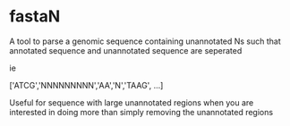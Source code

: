 # fastaN

A tool to parse a genomic sequence containing unannotated Ns such that annotated sequence and unannotated sequence are seperated

ie 

['ATCG','NNNNNNNNN','AA','N','TAAG', ...]

Useful for sequence with large unannotated regions when you are interested in doing more than simply removing the unannotated regions
